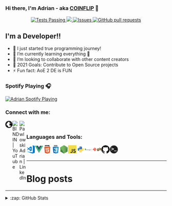 ### Hi there, I'm Adrian - aka [COINFLIP][website] 👋

 <p align="center">
    <a href="https://github.com/OmnisysTech/omnisys/actions">
      <img alt="Tests Passing" src="https://github.com/OmnisysTech/omnisys/workflows/Test/badge.svg" />
    </a>
    <a href="https://codecov.io/gh/OmnisysTech/omnisys/github-readme-stats">
      <img src="https://codecov.io/gh/PawlowskiAdrian/github-readme-stats/branch/master/graph/badge.svg" />
    </a>
    <a href="https://github.com/OmnisysTech/omnisys/github-readme-stats/issues">
      <img alt="Issues" src="https://img.shields.io/github/issues/OmnisysTech/omnisys/github-readme-stats?color=0088ff" />
    </a>
    <a href="https://github.com/OmnisysTech/omnisys/github-readme-stats/pulls">
      <img alt="GitHub pull requests" src="https://img.shields.io/github/issues-pr/OmnisysTech/omnisys/github-readme-stats?color=0088ff" />
    </a>
  </p>

## I'm a Developer!!

- 🔭 I just started true programming journey!
- 🌱 I’m currently learning everything 🤣
- 👯 I’m looking to collaborate with other content creators
- 🥅 2021 Goals: Contribute to Open Source projects
- ⚡ Fun fact: AoE 2 DE is FUN

### Spotify Playing 🎧

[<img src="https://now-playing-codestackr.vercel.app/api/spotify-playing" alt="Adrian Spotify Playing" width="350" />](https://open.spotify.com/user/petroniusz2009)

### Connect with me:

[<img align="left" alt="vanderhedge.com" width="22px" src="https://raw.githubusercontent.com/iconic/open-iconic/master/svg/globe.svg" />][website]
[<img align="left" alt="BINDIN | YouTube" width="22px" src="https://cdn.jsdelivr.net/npm/simple-icons@v3/icons/youtube.svg" />][youtube]
[<img align="left" alt="PawlowskiAdrian | LinkedIn" width="22px" src="https://cdn.jsdelivr.net/npm/simple-icons@v3/icons/linkedin.svg" />][linkedin]


<br />

### Languages and Tools:

<img align="left" alt="Visual Studio Code" width="26px" src="https://raw.githubusercontent.com/github/explore/80688e429a7d4ef2fca1e82350fe8e3517d3494d/topics/visual-studio-code/visual-studio-code.png" />
<img align="left" alt="Vue" width="26px" src="https://raw.githubusercontent.com/github/explore/80688e429a7d4ef2fca1e82350fe8e3517d3494d/topics/vue/vue.png" />
<img align="left" alt="HTML5" width="26px" src="https://raw.githubusercontent.com/github/explore/80688e429a7d4ef2fca1e82350fe8e3517d3494d/topics/html/html.png" />
<img align="left" alt="CSS3" width="26px" src="https://raw.githubusercontent.com/github/explore/80688e429a7d4ef2fca1e82350fe8e3517d3494d/topics/css/css.png" />
<img align="left" alt="Node.js" width="26px" src="https://raw.githubusercontent.com/github/explore/80688e429a7d4ef2fca1e82350fe8e3517d3494d/topics/nodejs/nodejs.png" />
<img align="left" alt="JavaScript" width="26px" src="https://raw.githubusercontent.com/github/explore/80688e429a7d4ef2fca1e82350fe8e3517d3494d/topics/javascript/javascript.png" >
<img align="left" alt="Python" width="26px" src="https://raw.githubusercontent.com/github/explore/80688e429a7d4ef2fca1e82350fe8e3517d3494d/topics/python/python.png" />
<img align="left" alt="MongoDB" width="26px" src="https://raw.githubusercontent.com/github/explore/80688e429a7d4ef2fca1e82350fe8e3517d3494d/topics/mongodb/mongodb.png" />
<img align="left" alt="Git" width="26px" src="https://raw.githubusercontent.com/github/explore/80688e429a7d4ef2fca1e82350fe8e3517d3494d/topics/git/git.png" />
<img align="left" alt="GitHub" width="26px" src="https://raw.githubusercontent.com/github/explore/78df643247d429f6cc873026c0622819ad797942/topics/github/github.png" />
<img align="left" alt="Terminal" width="26px" src="https://raw.githubusercontent.com/github/explore/80688e429a7d4ef2fca1e82350fe8e3517d3494d/topics/terminal/terminal.png" />

<br />
<br />

---

# Blog posts
<!-- BLOG-POST-LIST:START -->
<!-- BLOG-POST-LIST:END -->

---

<details>
  <summary>:zap: GitHub Stats</summary>

  <img align="left" alt="Adrian's GitHub Stats" src="https://github-readme-stats.codestackr.vercel.app/api?username=PawlowskiAdrian&count_private=true&show_icons=true&hide_border=true" />

</details>

[website]: https://vanderhedge.com
[youtube]: https://youtube.com/bindin
[linkedin]: linkedin.com/in/adrian-p-559553135
